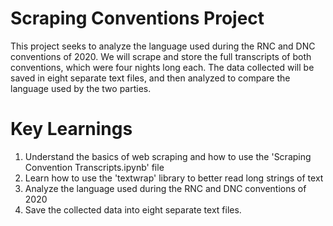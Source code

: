 # Scraping Conventions Project

This project seeks to analyze the language used during the RNC and DNC conventions of 2020. We will scrape and store the full transcripts of both conventions, which were four nights long each. The data collected will be saved in eight separate text files, and then analyzed to compare the language used by the two parties. 


# Key Learnings
1. Understand the basics of web scraping and how to use the 'Scraping Convention Transcripts.ipynb' file
2. Learn how to use the 'textwrap' library to better read long strings of text
3. Analyze the language used during the RNC and DNC conventions of 2020
4. Save the collected data into eight separate text files.